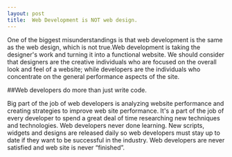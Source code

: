 ```yaml
---
layout: post
title:  Web Development is NOT web design.
---
```

One of the biggest misunderstandings is that web development is the same as the web design, which is not true.Web development is taking the designer's work and turning it into a functional website.  We should consider that designers are the creative individuals who are focused on the overall look and feel of a website; while developers are the individuals who concentrate on the general performance aspects of the site.

##Web developers do more than just write code.

Big part of the job of web developers is analyzing website performance and creating strategies to improve web site performance. It's a part of the job of every developer to spend a great deal of time researching new techniques and technologies. Web developers never done learning. New scripts, widgets and designs are released daily so web developers must stay up to date if they want to be successful in the industry. Web developers are never satisfied and web site is never “finished”.
